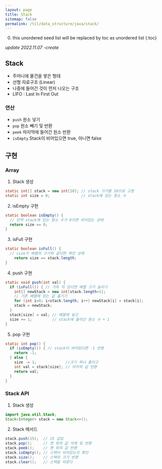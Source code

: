 ```yaml
---
layout: page
title: Stack
sitemap: false
permalink: /til/data_structure/java/stack/
---
```

0. this unordered seed list will be replaced by toc as unordered list
{:toc}

*update 2022.11.07 -create*

## Stack
- 주머니에 물건을 쌓은 형태
- 선형 자료구조 (Linear)
- 나중에 들어간 것이 먼저 나오는 구조
- LIFO : Last In First Out

### 연산
- `push` 원소 넣기
- `pop` 원소 빼기 및 반환
- `peek` 마지막에 들어간 원소 반환
- `isEmpty` Stack이 비어있으면 true, 아니면 false

## 구현
### Array
1. Stack 생성
```java
static int[] stack = new int[10]; // stack 크기를 10으로 고정
static int size = 0;              // stack에 있는 원소 수
```

2. isEmpty 구현
```java
static boolean isEmpty() {
  // 만약 stack에 있는 원소 수가 0이면 비어있는 상태
  return size == 0;
}
```

3. isFull 구현
```java
static boolean isFull() {
  // size가 배열의 크기와 같다면 꽉찬 상태
	return size == stack.length;
}
```

4. push 구현
```java
static void push(int val) {
  if (isFull()) { // 가득 차 있다면 배열 크기 늘리기
    int[] newStack = new int[stack.length+1];
    // 기존 배열에 있는 값 옮기기
    for (int i=0; i<stack.length; i++) newStack[i] = stack[i];
    stack = newStack;
  } 
  stack[size] = val; // 배열에 넣고
  size += 1;         // stack에 들어간 원소 수 + 1
}
```

5. pop 구현
```java
static int pop() {
  if (isEmpty()) { // stack이 비어있다면 -1 반환
    return -1;
  } else {
    size -= 1;             //크기 하나 줄이고
    int val = stack[size]; // 마지막 값 반환
    return val;
  }
}
```

### Stack API
1. Stack 생성
```java
import java.util.Stack;
Stack<Integer> stack = new Stack<>();
```

2. Stack 메서드
```java
stack.push(15);  // 15 삽입
stack.pop();     // 맨 위의 값 삭제 및 반환
stack.peek();    // 맨 위의 값 반환
stack.isEmpty(); // 스택이 비어있는지 확인
stack.size();    // 스택의 크기 반환
stack.clear();   // 스택을 비운다
```